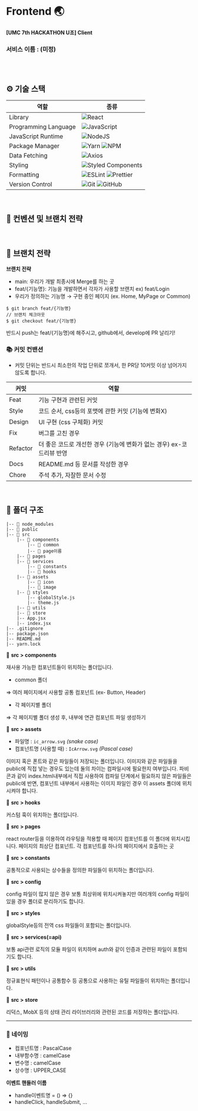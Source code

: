 # Frontend 🌏

<b>[UMC 7th HACKATHON U조] Client</b>
<br/>

### 서비스 이름 : (미정)

<br/>
<br/>
</a>

## ⚙️ 기술 스택

<div align="center">

| 역할                 | 종류                                                                                                                                                                                                              |
| -------------------- | ----------------------------------------------------------------------------------------------------------------------------------------------------------------------------------------------------------------- |
| Library              | ![React](https://img.shields.io/badge/React-61DAFB?style=for-the-badge&logo=React&logoColor=black)                                                                                                                |
| Programming Language | ![JavaScript](https://img.shields.io/badge/javascript-%23323330.svg?style=for-the-badge&logo=javascript&logoColor=%23F7DF1E)                                                                                      |
| JavaScript Runtime   | ![NodeJS](https://img.shields.io/badge/node.js-6DA55F?style=for-the-badge&logo=node.js&logoColor=white)                                                                                                           |
| Package Manager      | ![Yarn](https://img.shields.io/badge/yarn-%232C8EBB.svg?style=for-the-badge&logo=yarn&logoColor=white) ![NPM](https://img.shields.io/badge/NPM-%23CB3837.svg?style=for-the-badge&logo=npm&logoColor=white)        |
| Data Fetching        | ![Axios](https://img.shields.io/badge/Axios-5A29E4?style=for-the-badge&logo=Axios&logoColor=white)                                                                                                                |
| Styling              | ![Styled Components](https://img.shields.io/badge/styled--components-DB7093?style=for-the-badge&logo=styled-components&logoColor=white)                                                                           |
| Formatting           | ![ESLint](https://img.shields.io/badge/ESLint-4B3263?style=for-the-badge&logo=eslint&logoColor=white) ![Prettier](https://img.shields.io/badge/Prettier-F7B93E?style=for-the-badge&logo=prettier&logoColor=white) |
| Version Control      | ![Git](https://img.shields.io/badge/git-%23F05033.svg?style=for-the-badge&logo=git&logoColor=white) ![GitHub](https://img.shields.io/badge/github-%23121011.svg?style=for-the-badge&logo=github&logoColor=white)  |

</div>
<br/>

<div>
  
<h2>  📄 컨벤션 및 브랜치 전략 </h2>

<br/>

## :cactus: 브랜치 전략

**브랜치 전략**

-   main: 우리가 개발 최종시에 Merge를 하는 곳
-   feat/{기능명}: 기능을 개발하면서 각자가 사용할 브랜치 ex) feat/Login
-   우리가 정의하는 기능명 → 구현 중인 페이지 (ex. Home, MyPage or Common)

```// 브랜치 생성 ❗❗항상 메인에 체크아웃해서 만들것❗❗
$ git branch feat/{기능명}
// 브랜치 체크아웃
$ git checkout feat/{기능명}
```

반드시 push는 feat/{기능명}에 해주시고, github에서, develop에 PR 날리기!

### 📚 커밋 컨밴션

-   커밋 단위는 반드시 최소한의 작업 단위로 쪼개서, 한 PR당 10커밋 이상 넘어가지 않도록 합니다.

| 커밋     | 역할                                                                  |
| -------- | --------------------------------------------------------------------- |
| Feat     | 기능 구현과 관련된 커밋                                               |
| Style    | 코드 순서, css등의 포맷에 관한 커밋 (기능에 변화X)                    |
| Design   | UI 구현 (css 구체화) 커밋                                             |
| Fix      | 버그를 고친 경우                                                      |
| Refactor | 더 좋은 코드로 개선한 경우 (기능에 변화가 없는 경우) ex-코드리뷰 반영 |
| Docs     | README.md 등 문서를 작성한 경우                                       |
| Chore    | 주석 추가, 자잘한 문서 수정                                           |

<br/>

## 📁 폴더 구조

```
|-- 📁 node_modules
|-- 📁 public
|-- 📁 src
	|-- 📁 components
		|-- 📁 common
		|-- 📁 page이름
	|-- 📁 pages
	|-- 📁 services
        |-- 📁 constants
        |-- 📁 hooks
	|-- 📁 assets
		|-- 📁 icon
		|-- 📁 image
	|-- 📁 styles
		|-- globalStyle.js
		|-- theme.js
	|-- 📁 utils
	|-- 📁 store
	|-- App.jsx
	|-- index.jsx
|-- .gitignore
|-- package.json
|-- README.md
|-- yarn.lock
```

📁 **src > components**

재사용 가능한 컴포넌트들이 위치하는 폴더입니다.

-   common 폴더

⇒ 여러 페이지에서 사용할 공통 컴포넌트 (ex- Button, Header)

-   각 페이지별 폴더

⇒ 각 페이지별 폴더 생성 후, 내부에 연관 컴포넌트 파일 생성하기

📁 **src > assets**

-   파일명 : `ic_arrow.svg` _(snake case)_
-   컴포넌트명 (사용할 때) : `IcArrow.svg` _(Pascal case)_

이미지 혹은 폰트와 같은 파일들이 저장되는 폴더입니다.
이미지와 같은 파일들을 public에 직접 넣는 경우도 있는데 둘의 차이는 컴파일시에 필요한지 여부입니다.
파비콘과 같이 index.html내부에서 직접 사용하여 컴파일 단계에서 필요하지 않은 파일들은 public에
반면, 컴포넌트 내부에서 사용하는 이미지 파일인 경우 이 assets 폴더에 위치시켜야 합니다.

📁 **src > hooks**

커스텀 훅이 위치하는 폴더입니다.

📁 **src > pages**

react router등을 이용하여 라우팅을 적용할 때 페이지 컴포넌트를 이 폴더에 위치시킵니다.
페이지의 최상단 컴포넌트. 각 컴포넌트를 하나의 페이지에서 호출하는 곳

📁 **src > constants**

공통적으로 사용되는 상수들을 정의한 파일들이 위치하는 폴더입니다.

📁 **src > config**

config 파일이 많지 않은 경우 보통 최상위에 위치시켜놓지만 여러개의 config 파일이 있을 경우 폴더로 분리하기도 합니다.

📁 **src > styles**

globalStyle등의 전역 css 파일들이 포함되는 폴더입니다.

📁 **src > services(=api)**

보통 api관련 로직의 모듈 파일이 위치하며 auth와 같이 인증과 관련된 파일이 포함되기도 합니다.

📁 **src > utils**

정규표현식 패턴이나 공통함수 등 공통으로 사용하는 유틸 파일들이 위치하는 폴더입니다.

📁 **src > store**

리덕스, MobX 등의 상태 관리 라이브러리와 관련된 코드를 저장하는 폴더입니다.

<hr></hr>

### :tongue: 네이밍

-   컴포넌트명 : PascalCase
-   내부함수명 : camelCase
-   변수명 : camelCase
-   상수명 : UPPER_CASE

<aside>
<b>이벤트 핸들러 이름</b>

-   handle이벤트명 = () ⇒ {}
-   handleClick, handleSubmit, ...
</aside>
